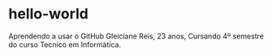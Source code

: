 # hello-world
Aprendendo a usar o GitHub
Gleiciane Reis, 23 anos, Cursando 4º semestre do curso Tecnico em Informática.
